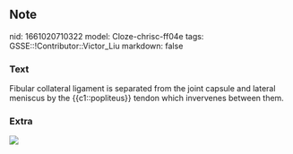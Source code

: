 ## Note
nid: 1661020710322
model: Cloze-chrisc-ff04e
tags: GSSE::!Contributor::Victor_Liu
markdown: false

### Text
Fibular collateral ligament is separated from the joint capsule and lateral meniscus by the {{c1::popliteus}} tendon which invervenes between them.

### Extra
<img src="paste-ca1f76fff48c9650f3500492cfc4bd55a3c95759.jpg">

